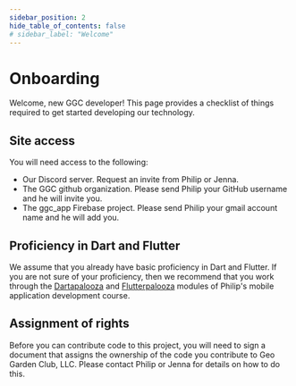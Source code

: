 ```yaml
---
sidebar_position: 2
hide_table_of_contents: false
# sidebar_label: "Welcome"
---
```


# Onboarding

Welcome, new GGC developer!  This page provides a checklist of things required to get started developing our technology. 

## Site access

You will need access to the following:

* Our Discord server. Request an invite from Philip or Jenna.
* The GGC github organization. Please send Philip your GitHub username and he will invite you. 
* The ggc_app Firebase project. Please send Philip your gmail account name and he will add you. 

## Proficiency in Dart and Flutter

We assume that you already have basic proficiency in Dart and Flutter.  If you are not sure of your proficiency, then we recommend that you work through the [Dartapalooza](https://courses.ics.hawaii.edu/mobile-application-development/modules/dartapalooza/) and [Flutterpalooza](https://courses.ics.hawaii.edu/mobile-application-development/modules/flutterpalooza/) modules of Philip's mobile application development course. 

## Assignment of rights

Before you can contribute code to this project, you will need to sign a document that assigns the ownership of the code you contribute to Geo Garden Club, LLC.  Please contact Philip or Jenna for details on how to do this.
